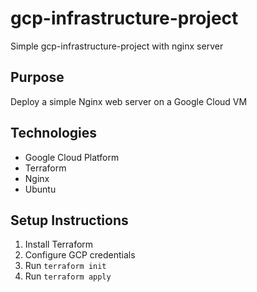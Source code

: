 # gcp-infrastructure-project
Simple gcp-infrastructure-project with nginx server


## Purpose
Deploy a simple Nginx web server on a Google Cloud VM

## Technologies
- Google Cloud Platform
- Terraform
- Nginx
- Ubuntu

## Setup Instructions
1. Install Terraform
2. Configure GCP credentials
3. Run `terraform init`
4. Run `terraform apply`